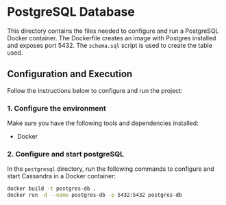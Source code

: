 # PostgreSQL Database

This directory contains the files needed to configure and run a PostgreSQL Docker container. The Dockerfile creates an image with Postgres installed and exposes port 5432. The `schema.sql` script is used to create the table used.

## Configuration and Execution

Follow the instructions below to configure and run the project:

### 1. Configure the environment

Make sure you have the following tools and dependencies installed:

- Docker

### 2. Configure and start postgreSQL

In the `postgresql` directory, run the following commands to configure and start Cassandra in a Docker container:

```sh
docker build -t postgres-db .
docker run -d --name postgres-db -p 5432:5432 postgres-db
```